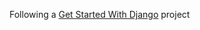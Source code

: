 Following a [Get Started With Django](https://realpython.com/get-started-with-django-1/#projects-app-templates) project

